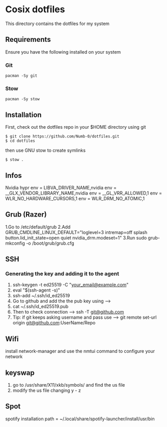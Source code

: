 # Cosix dotfiles

This directory contains the dotfiles for my system

## Requirements

Ensure you have the following installed on your system

### Git

```
pacman -Sy git
```

### Stow

```
pacman -Sy stow
```

## Installation

First, check out the dotfiles repo in your $HOME directory using git

```
$ git clone https://github.com/Numb-0/dotfiles.git
$ cd dotfiles
```

then use GNU stow to create symlinks

```
$ stow .
```

## Infos
Nvidia hypr
env = LIBVA_DRIVER_NAME,nvidia
env = __GLX_VENDOR_LIBRARY_NAME,nvidia
env = __GL_VRR_ALLOWED,1
env = WLR_NO_HARDWARE_CURSORS,1
env = WLR_DRM_NO_ATOMIC,1


## Grub (Razer)
1.Go to /etc/default/grub
2.Add GRUB_CMDLINE_LINUX_DEFAULT="loglevel=3 intremap=off splash button.lid_init_state=open quiet nvidia_drm.modeset=1"
3.Run sudo grub-mkconfig -o /boot/grub/grub.cfg

## SSH
### Generating the key and adding it to the agent
1. ssh-keygen -t ed25519 -C "your_email@example.com"
2. eval "$(ssh-agent -s)"
3. ssh-add ~/.ssh/id_ed25519
4. Go to github and add the the pub key using -->
5. cat ~/.ssh/id_ed25519.pub
6. Then to check connection --> ssh -T git@github.com
7. Tip: if git keeps asking username and pass use --> git remote set-url origin git@github.com:UserName/Repo


## Wifi
install network-manager and use the nmtui command to configure your network

## keyswap
1. go to /usr/share/X11/xkb/symbols/  and find the us file
2. modify the us file changing y - z

## Spot
spotify installation path = ~/.local/share/spotify-launcher/install/usr/bin
